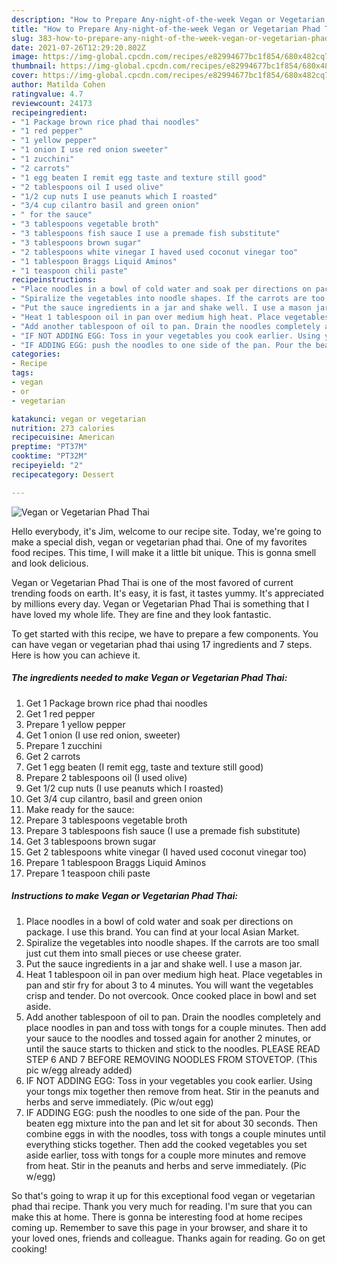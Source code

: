 ```yaml
---
description: "How to Prepare Any-night-of-the-week Vegan or Vegetarian Phad Thai"
title: "How to Prepare Any-night-of-the-week Vegan or Vegetarian Phad Thai"
slug: 383-how-to-prepare-any-night-of-the-week-vegan-or-vegetarian-phad-thai
date: 2021-07-26T12:29:20.802Z
image: https://img-global.cpcdn.com/recipes/e82994677bc1f854/680x482cq70/vegan-or-vegetarian-phad-thai-recipe-main-photo.jpg
thumbnail: https://img-global.cpcdn.com/recipes/e82994677bc1f854/680x482cq70/vegan-or-vegetarian-phad-thai-recipe-main-photo.jpg
cover: https://img-global.cpcdn.com/recipes/e82994677bc1f854/680x482cq70/vegan-or-vegetarian-phad-thai-recipe-main-photo.jpg
author: Matilda Cohen
ratingvalue: 4.7
reviewcount: 24173
recipeingredient:
- "1 Package brown rice phad thai noodles"
- "1 red pepper"
- "1 yellow pepper"
- "1 onion I use red onion sweeter"
- "1 zucchini"
- "2 carrots"
- "1 egg beaten I remit egg taste and texture still good"
- "2 tablespoons oil I used olive"
- "1/2 cup nuts I use peanuts which I roasted"
- "3/4 cup cilantro basil and green onion"
- " for the sauce"
- "3 tablespoons vegetable broth"
- "3 tablespoons fish sauce I use a premade fish substitute"
- "3 tablespoons brown sugar"
- "2 tablespoons white vinegar I haved used coconut vinegar too"
- "1 tablespoon Braggs Liquid Aminos"
- "1 teaspoon chili paste"
recipeinstructions:
- "Place noodles in a bowl of cold water and soak per directions on package. I use this brand. You can find at your local Asian Market."
- "Spiralize the vegetables into noodle shapes. If the carrots are too small just cut them into small pieces or use cheese grater."
- "Put the sauce ingredients in a jar and shake well. I use a mason jar."
- "Heat 1 tablespoon oil in pan over medium high heat. Place vegetables in pan and stir fry for about 3 to 4 minutes. You will want the vegetables crisp and tender. Do not overcook. Once cooked place in bowl and set aside."
- "Add another tablespoon of oil to pan. Drain the noodles completely and place noodles in pan and toss with tongs for a couple minutes. Then add your sauce to the noodles and tossed again for another 2 minutes, or until the sauce starts to thicken and stick to the noodles. PLEASE READ STEP 6 AND 7 BEFORE REMOVING NOODLES FROM STOVETOP. (This pic w/egg already added)"
- "IF NOT ADDING EGG: Toss in your vegetables you cook earlier. Using your tongs mix together then remove from heat. Stir in the peanuts and herbs and serve immediately. (Pic w/out egg)"
- "IF ADDING EGG: push the noodles to one side of the pan. Pour the beaten egg mixture into the pan and let sit for about 30 seconds. Then combine eggs in with the noodles, toss with tongs a couple minutes until everything sticks together. Then add the cooked vegetables you set aside earlier, toss with tongs for a couple more minutes and remove from heat. Stir in the peanuts and herbs and serve immediately. (Pic w/egg)"
categories:
- Recipe
tags:
- vegan
- or
- vegetarian

katakunci: vegan or vegetarian 
nutrition: 273 calories
recipecuisine: American
preptime: "PT37M"
cooktime: "PT32M"
recipeyield: "2"
recipecategory: Dessert

---
```



![Vegan or Vegetarian Phad Thai](https://img-global.cpcdn.com/recipes/e82994677bc1f854/680x482cq70/vegan-or-vegetarian-phad-thai-recipe-main-photo.jpg)

Hello everybody, it's Jim, welcome to our recipe site. Today, we're going to make a special dish, vegan or vegetarian phad thai. One of my favorites food recipes. This time, I will make it a little bit unique. This is gonna smell and look delicious.

Vegan or Vegetarian Phad Thai is one of the most favored of current trending foods on earth. It's easy, it is fast, it tastes yummy. It's appreciated by millions every day. Vegan or Vegetarian Phad Thai is something that I have loved my whole life. They are fine and they look fantastic.




To get started with this recipe, we have to prepare a few components. You can have vegan or vegetarian phad thai using 17 ingredients and 7 steps. Here is how you can achieve it.

<!--inarticleads1-->

##### The ingredients needed to make Vegan or Vegetarian Phad Thai:

1. Get 1 Package brown rice phad thai noodles
1. Get 1 red pepper
1. Prepare 1 yellow pepper
1. Get 1 onion (I use red onion, sweeter)
1. Prepare 1 zucchini
1. Get 2 carrots
1. Get 1 egg beaten (I remit egg, taste and texture still good)
1. Prepare 2 tablespoons oil (I used olive)
1. Get 1/2 cup nuts (I use peanuts which I roasted)
1. Get 3/4 cup cilantro, basil and green onion
1. Make ready  for the sauce:
1. Prepare 3 tablespoons vegetable broth
1. Prepare 3 tablespoons fish sauce (I use a premade fish substitute)
1. Get 3 tablespoons brown sugar
1. Get 2 tablespoons white vinegar (I haved used coconut vinegar too)
1. Prepare 1 tablespoon Braggs Liquid Aminos
1. Prepare 1 teaspoon chili paste




<!--inarticleads2-->

##### Instructions to make Vegan or Vegetarian Phad Thai:

1. Place noodles in a bowl of cold water and soak per directions on package. I use this brand. You can find at your local Asian Market.
1. Spiralize the vegetables into noodle shapes. If the carrots are too small just cut them into small pieces or use cheese grater.
1. Put the sauce ingredients in a jar and shake well. I use a mason jar.
1. Heat 1 tablespoon oil in pan over medium high heat. Place vegetables in pan and stir fry for about 3 to 4 minutes. You will want the vegetables crisp and tender. Do not overcook. Once cooked place in bowl and set aside.
1. Add another tablespoon of oil to pan. Drain the noodles completely and place noodles in pan and toss with tongs for a couple minutes. Then add your sauce to the noodles and tossed again for another 2 minutes, or until the sauce starts to thicken and stick to the noodles. PLEASE READ STEP 6 AND 7 BEFORE REMOVING NOODLES FROM STOVETOP. (This pic w/egg already added)
1. IF NOT ADDING EGG: Toss in your vegetables you cook earlier. Using your tongs mix together then remove from heat. Stir in the peanuts and herbs and serve immediately. (Pic w/out egg)
1. IF ADDING EGG: push the noodles to one side of the pan. Pour the beaten egg mixture into the pan and let sit for about 30 seconds. Then combine eggs in with the noodles, toss with tongs a couple minutes until everything sticks together. Then add the cooked vegetables you set aside earlier, toss with tongs for a couple more minutes and remove from heat. Stir in the peanuts and herbs and serve immediately. (Pic w/egg)




So that's going to wrap it up for this exceptional food vegan or vegetarian phad thai recipe. Thank you very much for reading. I'm sure that you can make this at home. There is gonna be interesting food at home recipes coming up. Remember to save this page in your browser, and share it to your loved ones, friends and colleague. Thanks again for reading. Go on get cooking!

